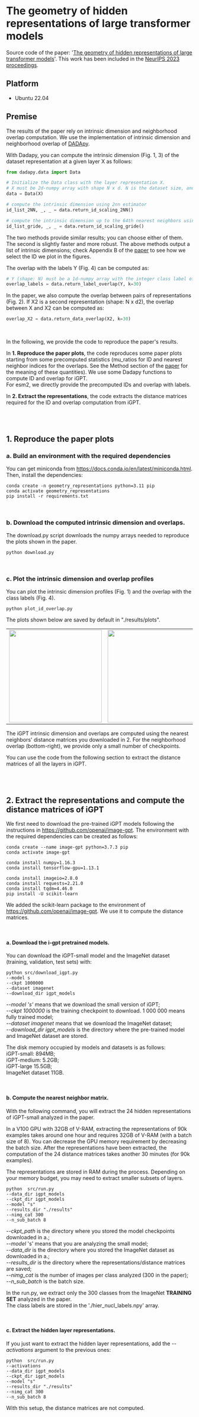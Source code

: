 # The geometry of hidden representations of large transformer models

Source code of the paper:  '[The geometry of hidden representations of large transformer models](https://arxiv.org/abs/2302.00294)'. 
This work has been included in the [NeurIPS 2023 proceedings](https://papers.nips.cc/paper_files/paper/2023/hash/a0e66093d7168b40246af1cddc025daa-Abstract-Conference.html).


## Platform
- Ubuntu 22.04


## Premise

The results of the paper rely on intrinsic dimension and neighborhood overlap computation.
We use the implementation of intrinsic dimension and neighborhood overlap of [DADApy](https://github.com/sissa-data-science/DADApy).

With Dadapy, you can compute the intrinsic dimension (Fig. 1, 3) of the dataset representation at a given layer X as follows:

```python
from dadapy.data import Data

# Initialize the Data class with the layer representation X.
# X must be 2d-numpy array with shape N x d. N is the dataset size, and d is the embedding dimension. 
data = Data(X)

# compute the intrinsic dimension using 2nn estimator
id_list_2NN, _, _ = data.return_id_scaling_2NN()

# compute the intrinsic dimension up to the 64th nearest neighbors using Gride
id_list_gride, _, _ = data.return_id_scaling_gride()
```
The two methods provide similar results; you can choose either of them. The second is slightly faster and more robust. 
The above methods output a list of intrinsic dimensions; check Appendix B of the [paper](https://arxiv.org/pdf/2302.00294.pdf) to see how we select the ID we plot in the figures.


The overlap with the labels Y (Fig. 4) can be computed as:

```python
# Y (shape: N) must be a 1d-numpy array with the integer class label of each example.
overlap_labels = data.return_label_overlap(Y, k=30)
```

In the paper, we also compute the overlap between pairs of representations (Fig. 2). If X2 is a second representation (shape: N x d2), the overlap between X and X2 can be computed as:

```python
overlap_X2 = data.return_data_overlap(X2, k=30)
```
<br>


In the following, we provide the code to reproduce the paper's results.

In **1. Reproduce the paper plots**, the code reproduces some paper plots starting from some precomputed statistics (mu_ratios for ID and nearest neighbor indices for the overlaps. See the Method section of the [paper](https://arxiv.org/pdf/2302.00294.pdf) for the meaning of these quantities). We use some Dadapy functions to compute ID and overlap for iGPT.<br>
For esm2, we directly provide the precomputed IDs and overlap with labels.

In **2. Extract the representations**, the code extracts the distance matrices required for the ID and overlap computation from iGPT.



<br>
<br>

## 1. Reproduce the paper plots

### a. Build an environment with the required dependencies

You can get miniconda from https://docs.conda.io/en/latest/miniconda.html. Then, install the dependencies:

```
conda create -n geometry_representations python=3.11 pip
conda activate geometry_representations
pip install -r requirements.txt   
```
<br>

### b. Download the computed intrinsic dimension and overlaps. 
The download.py script downloads the numpy arrays needed to reproduce the plots shown in the paper.

```
python download.py 
```

<br>

### c. Plot the intrinsic dimension and overlap profiles
You can plot the intrinsic dimension profiles (Fig. 1) and the overlap with the class labels (Fig. 4).

```
python plot_id_overlap.py 
```
The plots shown below are saved by default in "./results/plots".

<table>
  <tr>
    <td><img src=results/plots/igpt_id_ov_labels.png width="250"></td>
    <td><img src=results/plots/esm_id_ov_labels.png width="250"></td>
  </tr>
</table>


The iGPT intrinsic dimension and overlaps are computed using the nearest neighbors' distance matrices you downloaded in 2. For the neighborhood overlap (bottom-right), we provide only a small number of checkpoints.

You can use the code from the following section to extract the distance matrices of all the layers in iGPT.


<br>
<br>

## 2. Extract the representations and compute the distance matrices of iGPT

We first need to download the pre-trained iGPT models following the instructions in https://github.com/openai/image-gpt. The environment with the required dependencies can be created as follows:

```
conda create --name image-gpt python=3.7.3 pip
conda activate image-gpt

conda install numpy=1.16.3
conda install tensorflow-gpu=1.13.1

conda install imageio=2.8.0
conda install requests=2.21.0
conda install tqdm=4.46.0
pip install -U scikit-learn
```
We added the scikit-learn package to the environment of https://github.com/openai/image-gpt. We use it to compute the distance matrices.

<br>

#### a. Download the i-gpt pretrained models.
You can download the iGPT-small model and the ImageNet dataset (training, validation, test sets) with:
```
python src/download_igpt.py
--model s
--ckpt 1000000
--dataset imagenet
--download_dir igpt_models
```

*--model 's'*  means that we download the small version of iGPT; <br>
*--ckpt 1000000* is the training checkpoint to download. 1 000 000 means fully trained model; <br>
*--dataset imagenet* means that we download the ImageNet dataset; <br>
*--download_dir igpt_models*  is the directory where the pre-trained model and ImageNet dataset are stored. <br>

The disk memory occupied by models and datasets is as follows: <br>
iGPT-small: 894MB; <br>
iGPT-medium: 5.2GB; <br>
iGPT-large 15.5GB; <br> 
ImageNet dataset 11GB. 

<br>

#### b. Compute the nearest neighbor matrix. 
With the following command, you will extract the 24 hidden representations of iGPT-small analyzed in the paper. 

In a V100 GPU with 32GB of V-RAM, extracting the representations of 90k examples takes around one hour and requires 32GB of V-RAM (with a batch size of 8). You can decrease the GPU memory requirement by decreasing the batch size. After the representations have been extracted, the computation of the 24 distance matrices takes another 30 minutes (for 90k examples). 

The representations are stored in RAM during the process. Depending on your memory budget, you may need to extract smaller subsets of layers. 

```
python  src/run.py 
--data_dir igpt_models 
--ckpt_dir igpt_models 
--model "s" 
--results_dir "./results" 
--nimg_cat 300 
--n_sub_batch 8 
```

*--ckpt_path* is the directory where you stored the model checkpoints downloaded in a.; <br>
*--model* 's' means that you are analyzing the small model; <br>
*--data_dir* is the directory where you stored the ImageNet dataset as downloaded in a.; <br>
*--results_dir* is the directory where the representations/distance matrices are saved; <br>
*--nimg_cat* is the number of images per class analyzed (300 in the paper); <br>
*--n_sub_batch*  is the batch size. <br>

In the run.py, we extract only the 300 classes from the ImageNet **TRAINING SET** analyzed in the paper. <br>
The class labels are stored in the './hier_nucl_labels.npy' array. 

<br>

#### c. Extract the hidden layer representations.

If you just want to extract the hidden layer representations, add the *--activations* argument to the previous ones:

```
python  src/run.py 
--activations 
--data_dir igpt_models 
--ckpt_dir igpt_models 
--model "s" 
--results_dir "./results" 
--nimg_cat 300 
--n_sub_batch 8 
```

With this setup, the distance matrices are not computed. 

